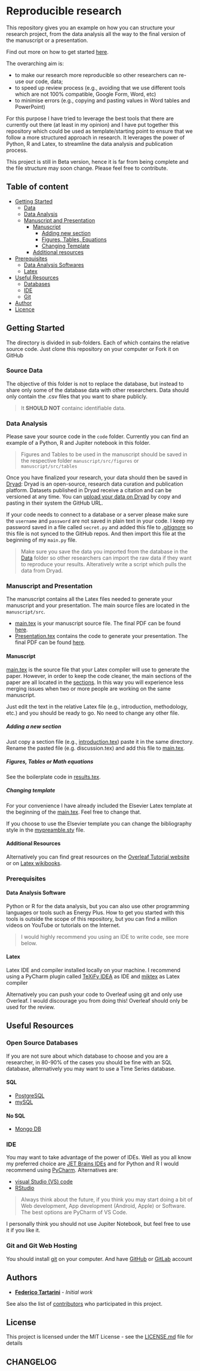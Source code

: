 # Reproducible research

This repository gives you an example on how you can structure your research project, from the data analysis all the way to the final version of the manuscript or a presentation.

Find out more on how to get started [here](https://youtu.be/iueBeWkLq60).

The overarching aim is:
* to make our research more reproducible so other researchers can re-use our code, data;
* to speed up review process (e.g., avoiding that we use different tools which are not 100% compatible, Google Form, Word, etc)
* to minimise errors (e.g., copying and pasting values in Word tables and PowerPoint)

For this purpose I have tried to leverage the best tools that there are currently out there (at least in my opinion) and I have put together this repository which could be used as template/starting point to ensure that we follow a more structured approach in research. It leverages the power of Python, R and Latex, to streamline the data analysis and publication process.  

This project is still in Beta version, hence it is far from being complete and the file structure may soon change. Please feel free to contribute.

## Table of content 

-   [Getting Started](#getting-started)
    -   [Data](#source-data)
    -   [Data Analysis](#data-analysis)
    -   [Manuscript and Presentation](#manuscript-and-presentation)
        -   [Manuscript](#manuscript)
            -   [Adding new section](#adding-a-new-section)
            -   [Figures, Tables, Equations](#figures-tables-or-math-equations)
            -   [Changing Template](#changing-template)
        -   [Additional resources](#additional-resources)
-   [Prerequisites](#prerequisites)
    -   [Data Analysis Softwares](#data-analysis-software)
    -   [Latex](#latex)
-   [Useful Resources](#useful-resources)
    -   [Databases](#open-source-databases)
    -   [IDE](#ide)
    -   [Git](#git-and-git-web-hosting)
-   [Author](#authors)
-   [Licence](#license)

## Getting Started

The directory is divided in sub-folders. Each of which contains the relative source code. Just clone this repository on your computer or Fork it on GitHub

### Source Data

The objective of this folder is not to replace the database, but instead to share only some of the database data with other researchers. Data should only contain the .csv files that you want to share publicly. 

>It **SHOULD NOT** containc identifiable data. 

### Data Analysis

Please save your source code in the `code` folder. Currently you can find an example of a Python, R and Jupiter notebook in this folder.

> Figures and Tables to be used in the manuscript should be saved in the  respective folder `manuscript/src/figures` or `manuscript/src/tables`

Once you have finalized your research, your data should then be saved in [Dryad](https://datadryad.org/stash/): Dryad is an open-source, research data curation and publication platform. Datasets published in Dryad receive a citation and can be versioned at any time. You can [upload your data on Dryad](https://datadryad.org/stash/submission_process#upload-methods) by copy and pasting in their system the GitHub URL.

If your code needs to connect to a database or a server please make sure the `username` and `password` are not saved in plain text in your code. I keep my password saved in a file called `secret.py` and added this file to [.gitignore](https://github.com/FedericoTartarini/reproducible-research/blob/master/.gitignore) so this file is not synced to the GitHub repos. And then import this file at the beginning of my `main.py` file.

> Make sure you save the data you imported from the database in the [Data](#source-data) folder so other researchers can import the raw data if they want to reproduce your results. Alteratively write a script which pulls the data from Dryad.

### Manuscript and Presentation

The manuscript contains all the Latex files needed to generate your manuscript and your presentation. The main source files are located in the `manuscript/src`.

* [main.tex](https://github.com/FedericoTartarini/reproducible-research/blob/master/manuscript/src/main.tex) is your manuscript source file. The final PDF can be found [here](https://github.com/FedericoTartarini/reproducible-research/blob/master/manuscript/presentation_out/presentation.pdf).
* [Presentation.tex](https://github.com/FedericoTartarini/reproducible-research/blob/master/manuscript/src/presentation.tex) contains the code to generate your presentation. The final PDF can be found [here](https://github.com/FedericoTartarini/reproducible-research/blob/master/manuscript/out/main.pdf).

#### Manuscript 

[main.tex](https://github.com/FedericoTartarini/reproducible-research/blob/master/manuscript/src/main.tex) is the source file that your Latex compiler will use to generate the paper. However, in order to keep the code cleaner, the main sections of the paper are all located in the [sections](https://github.com/FedericoTartarini/reproducible-research/tree/master/manuscript/src/sections). In this way you will experience less merging issues when two or more people are working on the same manuscript.

Just edit the text in the relative Latex file (e.g., introduction, methodology, etc.) and you should be ready to go. No need to change any other file.

##### Adding a new section

Just copy a section file (e.g., [introduction.tex](https://github.com/FedericoTartarini/reproducible-research/blob/master/manuscript/src/sections/introduction.tex)) paste it in the same directory. Rename the pasted file (e.g. discussion.tex) and add this file to [main.tex](https://github.com/FedericoTartarini/reproducible-research/blob/master/manuscript/src/main.tex).

##### Figures, Tables or Math equations

See the boilerplate code in [results.tex](https://github.com/FedericoTartarini/reproducible-research/blob/master/manuscript/src/sections/results.tex).

##### Changing template

For your convenience I have already included the Elsevier Latex template at the beginning of the [main.tex](https://github.com/FedericoTartarini/reproducible-research/blob/master/manuscript/src/main.tex). Feel free to change that.

If you choose to use the Elsevier template you can change the bibliography style in the [mypreamble.sty](https://github.com/FedericoTartarini/reproducible-research/blob/master/manuscript/src/mypreamble.sty) file.

#### Additional Resources

Alternatively you can find great resources on the [Overleaf Tutorial website](https://www.overleaf.com/learn/latex/Tutorials) or on [Latex wikibooks](https://en.wikibooks.org/wiki/LaTeX).

### Prerequisites

#### Data Analysis Software

Python or R for the data analysis, but you can also use other programming languages or tools such as Energy Plus. How to get you started with this tools is outside the scope of this repository, but you can find a million videos on YouTube or tutorials on the Internet.

> I would highly recommend you using an IDE to write code, see more below.

#### Latex

Latex IDE and compiler installed locally on your machine. I recommend using a PyCharm plugin called [TeXiFy IDEA](https://plugins.jetbrains.com/plugin/9473-texify-idea) as IDE and [miktex](https://miktex.org) as Latex compiler  

Alternatively you can push your code to Overleaf using git and only use Overleaf. I would discourage you from doing this! Overleaf should only be used for the review.

## Useful Resources

### Open Source Databases

If you are not sure about which database to choose and you are a researcher, in 80-90% of the cases you should be fine with an SQL database, alternatively you may want to use a Time Series database.

#### SQL
 
* [PostgreSQL](https://www.postgresql.org)
* [mySQL](https://dev.mysql.com/doc/mysql-getting-started/en/)

#### No SQL

* [Mongo DB](https://www.mongodb.com)

### IDE

You may want to take advantage of the power of IDEs. Well as you all know my preferred choice are [JET Brains IDEs](https://www.jetbrains.com/products.html) and for Python and R I would recommend using [PyCharm](https://www.jetbrains.com/pycharm/). Alternatives are:

* [visual Studio (VS) code](https://code.visualstudio.com)
* [RStudio](https://rstudio.com)

> Always think about the future, if you think you may start doing a bit of Web development, App development (Android, Apple) or Software. The best options are PyCharm of VS Code.

I personally think you should not use Jupiter Notebook, but feel free to use it if you like it. 

### Git and Git Web Hosting

You should install [git](https://git-scm.com) on your computer. And have [GitHub](https://github.com) or [GitLab](https://about.gitlab.com) account

## Authors

* **[Federico Tartarini](https://github.com/FedericoTartarini)** - *Initial work*

See also the list of [contributors](https://github.com/FedericoTartarini/reproducible-research/contributors) who participated in this project.

## License

This project is licensed under the MIT License - see the [LICENSE.md](LICENSE.md) file for details

## CHANGELOG
